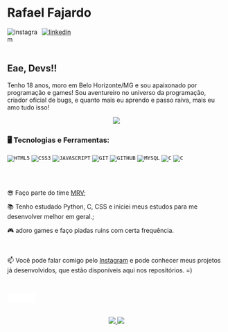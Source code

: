 <div dsplay="inline-block">
 
 <h1 align="left">Rafael Fajardo</h1>
 <a href="https://www.instagram.com/rafinhaa.fn/">
    <img align="left" width="80px" src="https://i.ibb.co/qkGSp1D/instagram.png" alt="instagram" style="vertical-align:top;">
  </a> 
  </a>
  <a href="https://www.linkedin.com/in/rafaelfajardonfm">
    <img width="80px" src="https://i.ibb.co/RyZx12b/linkedin.png" alt="linkedin" style="vertical-align:top;">
  </a>
</div>





</br>
</br>

## Eae, Devs!!

Tenho 18 anos, moro em Belo Horizonte/MG e sou apaixonado por programação e games! Sou aventureiro no universo da programação, criador oficial de bugs, e quanto mais eu aprendo e passo raiva, mais eu amo tudo isso!

<p align="center">
  <img src="https://super.abril.com.br/wp-content/uploads/2016/09/super_imggato_digitando_0.gif" width="350">
</p>

### 🖥️ Tecnologias e Ferramentas: 
<code><img width="40px" src="https://cdn.jsdelivr.net/gh/devicons/devicon/icons/html5/html5-original-wordmark.svg" title = "HTML5"/></code>
<code><img width="40px" src="https://cdn.jsdelivr.net/gh/devicons/devicon/icons/css3/css3-original-wordmark.svg" title = "CSS3"/></code>
<code><img width="40px" src="https://cdn.jsdelivr.net/gh/devicons/devicon/icons/javascript/javascript-original.svg" title = "JAVASCRIPT"/></code>
<code><img width="40px" src="https://cdn.jsdelivr.net/gh/devicons/devicon/icons/git/git-original.svg" title = "GIT"/></code>
<code><img width="40px" src="https://cdn.jsdelivr.net/gh/devicons/devicon/icons/github/github-original.svg" title = "GITHUB"/></code>
<code><img width="40px" src="https://cdn.jsdelivr.net/gh/devicons/devicon/icons/mysql/mysql-original.svg" title = "MYSQL"/></code>
<code><img width="40px" src="https://cdn.jsdelivr.net/gh/devicons/devicon/icons/c/c-original.svg" title = "C"/></code>
<code><img width="40px" src="https://cdn.jsdelivr.net/gh/devicons/devicon/icons/python/python-original.svg" title = "C"/></code>




</br>
</br>
<div display="inline-block">
 <p align="left">😎 Faço parte do time <a href="https://www.mrv.com.br/">MRV</a>;</p>
 <p align="left">📚 Tenho estudado Python, C, CSS e iniciei meus estudos para me desenvolver melhor em geral.;</p>
 <p align="left">🎮 adoro games e faço piadas ruins com certa frequência.</p>
</div>



</br>

📫 Você pode falar comigo pelo [Instagram](https://www.instagram.com/rafinhaa.fn) e pode conhecer meus projetos já desenvolvidos, que estão disponíveis aqui nos repositórios. =)

</br>

<a href="https://www.instagram.com/rafinhaa.fn" target="_blank"><img align="left" alt="Instagram" width="22px" src="https://github.com/Aakarsh-B/trying-repos/blob/master/insta.svg" />
<a href="https://www.linkedin.com/in/rafaelfajardonfm" target="_blank"><img align="left" alt="LinkedIn" width="22px" src="https://github.com/Aakarsh-B/trying-repos/blob/master/linkedin.svg" />
<a href="https://portfolio2-0-green.vercel.app/" target="_blank"><img alt="Blog" width="22px" src="https://github.com/Aakarsh-B/trying-repos/blob/master/dev-badge.svg" /></a>

##
<p align="center">
<a href="https://github.com/Cr0nik">
  <img height="180em" src="https://github-readme-stats-eight-theta.vercel.app/api?username=Cr0nik&show_icons=true&theme=algolia&include_all_commits=true&count_private=true"/>
  <img height="180em" src="https://github-readme-stats-eight-theta.vercel.app/api/top-langs/?username=Cr0nik&layout=compact&langs_count=8&theme=algolia"/>
</a>
</p>
